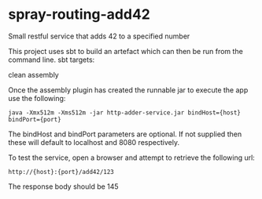 spray-routing-add42
===================

Small restful service that adds 42 to a specified number

This project uses sbt to build an artefact which can then be run from the command line.
sbt targets:

clean 
assembly

Once the assembly plugin has created the runnable jar to execute the app use the following:

    java -Xmx512m -Xms512m -jar http-adder-service.jar bindHost={host} bindPort={port}

The bindHost and bindPort parameters are optional. If not supplied then these will default
to localhost and 8080 respectively.

To test the service, open a browser and attempt to retrieve the following url:

    http://{host}:{port}/add42/123

The response body should be 145
